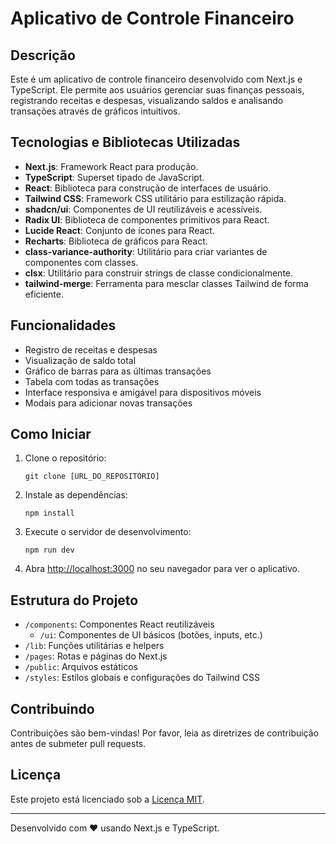# Aplicativo de Controle Financeiro

## Descrição

Este é um aplicativo de controle financeiro desenvolvido com Next.js e TypeScript. Ele permite aos usuários gerenciar suas finanças pessoais, registrando receitas e despesas, visualizando saldos e analisando transações através de gráficos intuitivos.

## Tecnologias e Bibliotecas Utilizadas

- **Next.js**: Framework React para produção.
- **TypeScript**: Superset tipado de JavaScript.
- **React**: Biblioteca para construção de interfaces de usuário.
- **Tailwind CSS**: Framework CSS utilitário para estilização rápida.
- **shadcn/ui**: Componentes de UI reutilizáveis e acessíveis.
- **Radix UI**: Biblioteca de componentes primitivos para React.
- **Lucide React**: Conjunto de ícones para React.
- **Recharts**: Biblioteca de gráficos para React.
- **class-variance-authority**: Utilitário para criar variantes de componentes com classes.
- **clsx**: Utilitário para construir strings de classe condicionalmente.
- **tailwind-merge**: Ferramenta para mesclar classes Tailwind de forma eficiente.

## Funcionalidades

- Registro de receitas e despesas
- Visualização de saldo total
- Gráfico de barras para as últimas transações
- Tabela com todas as transações
- Interface responsiva e amigável para dispositivos móveis
- Modais para adicionar novas transações

## Como Iniciar

1. Clone o repositório:
   ```
   git clone [URL_DO_REPOSITÓRIO]
   ```

2. Instale as dependências:
   ```
   npm install
   ```

3. Execute o servidor de desenvolvimento:
   ```
   npm run dev
   ```

4. Abra [http://localhost:3000](http://localhost:3000) no seu navegador para ver o aplicativo.

## Estrutura do Projeto

- `/components`: Componentes React reutilizáveis
  - `/ui`: Componentes de UI básicos (botões, inputs, etc.)
- `/lib`: Funções utilitárias e helpers
- `/pages`: Rotas e páginas do Next.js
- `/public`: Arquivos estáticos
- `/styles`: Estilos globais e configurações do Tailwind CSS

## Contribuindo

Contribuições são bem-vindas! Por favor, leia as diretrizes de contribuição antes de submeter pull requests.

## Licença

Este projeto está licenciado sob a [Licença MIT](LICENSE).

---

Desenvolvido com ❤️ usando Next.js e TypeScript.